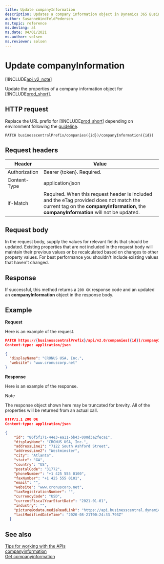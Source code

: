 ```yaml
---
title: Update companyInformation  
description: Updates a company information object in Dynamics 365 Business Central.
author: SusanneWindfeldPedersen
ms.topic: reference
ms.devlang: al
ms.date: 04/01/2021
ms.author: solsen
ms.reviewer: solsen
---
```


# Update companyInformation

[!INCLUDE[api_v2_note](../../../includes/api_v2_note.md)]

Update the properties of a company information object for [!INCLUDE[prod_short](../../../includes/prod_short.md)].


## HTTP request
Replace the URL prefix for [!INCLUDE[prod_short](../../../includes/prod_short.md)] depending on environment following the [guideline](../../v2.0/endpoints-apis-for-dynamics.md).
```
PATCH businesscentralPrefix/companies({id})/companyInformation({id})
```

## Request headers

|Header        |Value                    |
|--------------|-------------------------|
|Authorization |Bearer {token}. Required.|
|Content-Type  |application/json         |
|If-Match      |Required. When this request header is included and the eTag provided does not match the current tag on the **companyInformation**, the **companyInformation** will not be updated.  |

## Request body
In the request body, supply the values for relevant fields that should be updated. Existing properties that are not included in the request body will maintain their previous values or be recalculated based on changes to other property values. For best performance you shouldn't include existing values that haven't changed.

## Response
If successful, this method returns a ```200 OK``` response code and an updated an **companyInformation** object in the response body.

## Example

**Request**

Here is an example of the request.
```json
PATCH https://{businesscentralPrefix}/api/v2.0/companies({id})/companyInformation({id})
Content-type: application/json

{
  "displayName": "CRONUS USA, Inc.",
  "website": "www.cronuscorp.net"
}
```

**Response**

Here is an example of the response. 

> [!NOTE]  
>   The response object shown here may be truncated for brevity. All of the properties will be returned from an actual call.

```json
HTTP/1.1 200 OK
Content-type: application/json

{
    "id": "86f5f171-44e3-ea11-bb43-000d3a2feca1",
    "displayName": "CRONUS USA, Inc.",
    "addressLine1": "7122 South Ashford Street",
    "addressLine2": "Westminster",
    "city": "Atlanta",
    "state": "GA",
    "country": "US",
    "postalCode": "31772",
    "phoneNumber": "+1 425 555 0100",
    "faxNumber": "+1 425 555 0101",
    "email": "",
    "website": "www.cronuscorp.net",
    "taxRegistrationNumber": "",
    "currencyCode": "USD",
    "currentFiscalYearStartDate": "2021-01-01",
    "industry": "",
    "picture@odata.mediaReadLink": "https://api.businesscentral.dynamics-tie.com/v2.0/5b2f3b37-2b52-460e-8863-3561295b1e08/Production/api/v2.0/companies(4d0e744d-44e3-ea11-bb43-000d3a2feca1)/companyInformation(86f5f171-44e3-ea11-bb43-000d3a2feca1)/picture",
    "lastModifiedDateTime": "2020-08-21T00:24:33.793Z"
  }
```


## See also
[Tips for working with the APIs](../../../developer/devenv-connect-apps-tips.md)    
[companyinformation](../resources/dynamics_companyinformation.md)    
[Get companyinformation](dynamics_companyinformation_Get.md)    

